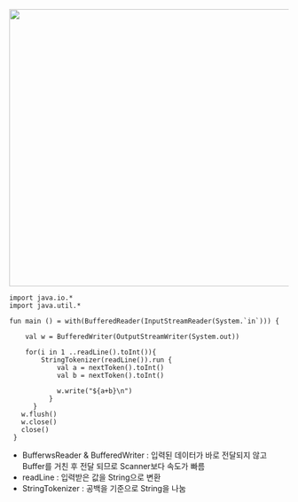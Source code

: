 <img src="https://user-images.githubusercontent.com/84216838/201843971-e926500d-5abc-483a-a0cd-6521b9961daf.png" width=850 height = 500>

```
import java.io.*
import java.util.*

fun main () = with(BufferedReader(InputStreamReader(System.`in`))) {

    val w = BufferedWriter(OutputStreamWriter(System.out))
    
    for(i in 1 ..readLine().toInt()){
    	StringTokenizer(readLine()).run {
        	val a = nextToken().toInt()
            val b = nextToken().toInt()
            
            w.write("${a+b}\n")
          }
      }
   w.flush()
   w.close()
   close()
 }
```
- BufferwsReader & BufferedWriter : 입력된 데이터가 바로 전달되지 않고 Buffer를 거친 후 전달 되므로 Scanner보다 속도가 빠름
- readLine : 입력받은 값을 String으로 변환
- StringTokenizer : 공백을 기준으로 String을 나눔 